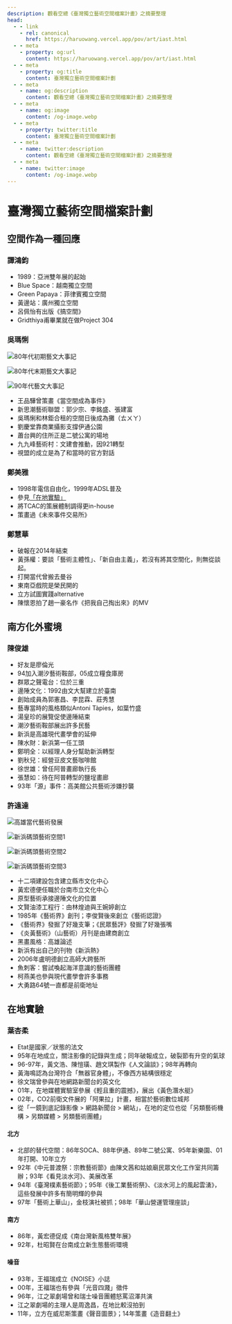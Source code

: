 ```yaml
---
description: 觀看空總《臺灣獨立藝術空間檔案計畫》之摘要整理
head:
  - - link
    - rel: canonical
      href: https://haruowang.vercel.app/pov/art/iast.html
  - - meta
    - property: og:url
      content: https://haruowang.vercel.app/pov/art/iast.html
  - - meta
    - property: og:title
      content: 臺灣獨立藝術空間檔案計劃
  - - meta
    - name: og:description
      content: 觀看空總《臺灣獨立藝術空間檔案計畫》之摘要整理
  - - meta
    - name: og:image
      content: /og-image.webp
  - - meta
    - property: twitter:title
      content: 臺灣獨立藝術空間檔案計劃
  - - meta
    - name: twitter:description
      content: 觀看空總《臺灣獨立藝術空間檔案計畫》之摘要整理
  - - meta
    - name: twitter:image
      content: /og-image.webp
---
```


# 臺灣獨立藝術空間檔案計劃

<p><Badge type="info" text="🌱 Seedlings" /></P>

## 空間作為一種回應
### 譚鴻鈞
- 1989：亞洲雙年展的起始
- Blue Space：越南獨立空間
- Green Papaya：菲律賓獨立空間
- 黃邊站：廣州獨立空間
- 呂佩怡有出版《搞空間》
- Gridthiya甫畢業就在做Project 304

### 吳瑪悧
![80年代初期藝文大事記](/art/ia1.webp)

![80年代末期藝文大事記](/art/ia2.webp)

![90年代藝文大事記](/art/ia3.webp)
- 王品驊曾策畫《當空間成為事件》
- 新思潮藝術聯盟：郭少宗、李銘盛、張建富
- 吳瑪悧和林鉅合租的空間日後成為攤（ㄊㄨㄚ）
- 劉慶堂靠商業攝影支撐伊通公園
- 蕭台興的住所正是二號公寓的場地
- 九九峰藝術村：文建會推動，因921轉型
- 視盟的成立是為了和當時的官方對話

### 鄭美雅
- 1998年電信自由化，1999年ADSL普及
- 參見[「在地實驗」](#在地實驗)
- 將TCAC的策展體制調得更in-house
- 策畫過《未來事件交易所》

### 鄭慧華
- 破報在2014年結束
- 黃孫權：要談「藝術主體性」、「新自由主義」，若沒有將其空間化，則無從談起。
- 打開當代曾搬去曼谷
- 東南亞戲院是榮民開的
- 立方試圖實踐alternative
- 陳懷恩拍了趙一豪名作《把我自己掏出來》的MV

## 南方化外蜜境
### 陳俊雄
- 好友是廖倫光
- 94加入潮汐藝術鞍部，05成立糧食庫房
- 群眾之聲電台：位於三重
- 邊陲文化：1992由文大幫建立於臺南
- 創始成員為郭憲昌、李昆霖、莊秀慧
- 藝專當時的風格類似Antoni Tàpies，如葉竹盛
- 湯皇珍的展覽促使邊陲結束
- 潮汐藝術鞍部展出許多民藝
- 新浜是高雄現代畫學會的延伸
- 陳水財：新浜第一任工頭
- 鄭明全：以經理人身分幫助新浜轉型
- 劉秋兒：經營豆皮文藝咖啡館
- 徐世雄：曾任阿普畫廊執行長
- 張慧如：待在阿普轉型的鹽埕畫廊
- 93年「源」事件：高美館公共藝術涉嫌抄襲

### 許遠達
![高雄當代藝術發展](/art/ia4.webp)

![新浜碼頭藝術空間1](/art/ia5.webp)

![新浜碼頭藝術空間2](/art/ia6.webp)

![新浜碼頭藝術空間3](/art/ia7.webp)
- 十二項建設包含建立縣市文化中心
- 黃宏德便任職於台南市立文化中心
- 原型藝術承接邊陲文化的位置
- 文賢油漆工程行：由林煌迪與王婉婷創立
- 1985年《藝術界》創刊；李俊賢後來創立《藝術認證》
- 《藝術界》發掘了好幾支筆；《民眾藝評》發掘了好幾張嘴
- 《炎黃藝術》（山藝術）月刊是由建商創立
- 黑畫風格：高雄論述
- 新浜有出自己的刊物《新浜熱》
- 2006年盧明德創立高師大跨藝所 
- 魚刺客：嘗試喚起海洋意識的藝術團體
- 柯燕美也參與現代畫學會許多事務
- 大勇路64號一直都是前衛地址

## 在地實驗
### 葉杏柔
- Etat是國家／狀態的法文
- 95年在地成立，關注影像的記錄與生成；同年破報成立，破裂節有升空的氣球
- 96-97年，黃文浩、陳愷璜、趙文琪製作《人文論談》；98年再轉向
- 黃海鳴認為台灣符合「無器官身體」，不像西方結構很穩定
- 徐文瑞曾參與在地網路新聞台的英文化
- 01年，在地媒體實驗室參展《輕且重的震撼》，展出《黃色潛水艇》
- 02年，CO2前衛文件展的「阿果拉」計畫，相當於藝術數位城邦
- 從「一鏡到底記錄影像 > 網路新聞台 > 網站」，在地的定位也從「另類藝術機構 > 另類媒體 > 另類藝術團體」
#### 北方
- 北部的替代空間：86年SOCA、88年伊通、89年二號公寓、95年新樂園、01年打開、10年立方
- 92年《中元普渡祭：宗教藝術節》由陳文茜和姑娘廟民眾文化工作室共同籌辦；93年《看見淡水河》、美展改革
- 94年《臺灣樸素藝術節》；95年《後工業藝術祭》、《淡水河上的風起雲湧》，這些發展中許多有簡明輝的參與
- 97年「藝術上華山」，金枝演社被抓；98年「華山營運管理座談」
#### 南方
- 86年，黃宏德促成《南台灣新風格雙年展》
- 92年，杜昭賢在台南成立新生態藝術環境
#### 噪音
- 93年，王福瑞成立《NOISE》小誌
- 00年，王福瑞也有參與「光音四濺」徵件
- 96年，江之翠劇場曾和瑞士噪音團體怒罵沼澤共演
- 江之翠劇場的主理人是周逸昌，在地比較沒拍到
- 11年，立方在威尼斯策畫《聲音圖景》；14年策畫《造音翻土》
